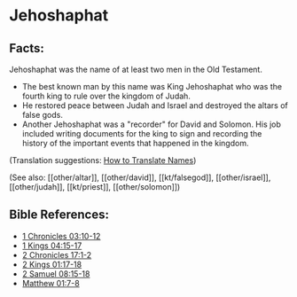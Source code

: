 # Jehoshaphat #

## Facts: ##

Jehoshaphat was the name of at least two men in the Old Testament.

* The best known man by this name was King Jehoshaphat who was the fourth king to rule over the kingdom of Judah.
* He restored peace between Judah and Israel and destroyed the altars of false gods.
* Another Jehoshaphat was a "recorder" for David and Solomon. His job included writing documents for the king to sign and recording the history of the important events that happened in the kingdom.

(Translation suggestions: [How to Translate Names](en/ta-vol1/translate/man/translate-names))

(See also: [[other/altar]], [[other/david]], [[kt/falsegod]], [[other/israel]], [[other/judah]], [[kt/priest]], [[other/solomon]])

## Bible References: ##

* [1 Chronicles 03:10-12](en/tn/1ch/help/03/10)
* [1 Kings 04:15-17](en/tn/1ki/help/04/15)
* [2 Chronicles 17:1-2](en/tn/2ch/help/17/01)
* [2 Kings 01:17-18](en/tn/2ki/help/01/17)
* [2 Samuel 08:15-18](en/tn/2sa/help/08/15)
* [Matthew 01:7-8](en/tn/mat/help/01/07)